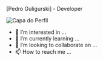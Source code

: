 [Pedro Guligurski] - Developer
  
![Capa do Perfil](https://img.freepik.com/fotos-premium/um-macaco-preto-com-um-grande-sorriso-no-rosto_902338-24205.jpg?w=826)

- 👀 I’m interested in ...
- 🌱 I’m currently learning ...
- 💞️ I’m looking to collaborate on ...
- 📫 How to reach me ...

<!---
pedroguligurski/pedroguligurski is a ✨ special ✨ repository because its `README.md` (this file) appears on your GitHub profile.
You can click the Preview link to take a look at your changes.
--->
